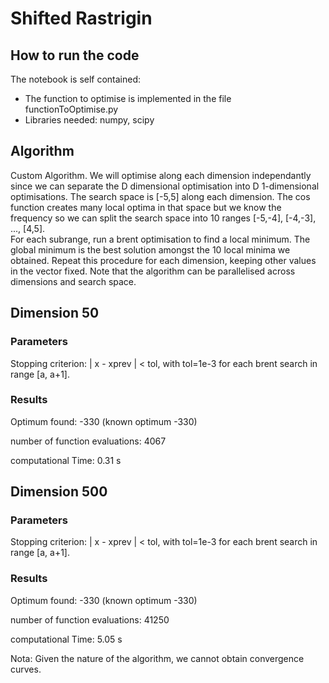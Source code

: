 # Shifted Rastrigin

## How to run the code

The notebook is self contained:
* The function to optimise is implemented in the file functionToOptimise.py  
* Libraries needed: numpy, scipy

## Algorithm

Custom Algorithm.
We will optimise along each dimension independantly since we can separate the D dimensional optimisation into D 1-dimensional optimisations. The search space is [-5,5] along each dimension. The cos function creates many local optima in that space but we know the frequency so we can split the search space into 10 ranges [-5,-4], [-4,-3], ..., [4,5].  
For each subrange, run a brent optimisation to find a local minimum. The global minimum is the best solution amongst the 10 local minima we obtained.  Repeat this procedure for each dimension, keeping other values in the vector fixed. Note that the algorithm can be parallelised across dimensions and search space.

## Dimension 50

### Parameters

Stopping criterion: | x - xprev | < tol, with tol=1e-3 for each brent search in range [a, a+1].

### Results

Optimum found: -330 (known optimum -330)

number of function evaluations: 4067

computational Time: 0.31 s

## Dimension 500

### Parameters

Stopping criterion: | x - xprev | < tol, with tol=1e-3 for each brent search in range [a, a+1].

### Results

Optimum found: -330 (known optimum -330)

number of function evaluations: 41250

computational Time: 5.05 s

Nota: Given the nature of the algorithm, we cannot obtain convergence curves.
